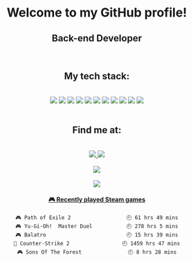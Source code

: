 <h1 align="center">Welcome to my GitHub profile!</h1>

<h2 align="center">Back-end Developer</h1>
</br>

<h2 align="center">My tech stack:</h3>
</br>
<div align="center">
    <img src = "https://img.shields.io/badge/JavaScript-F7DF1E?style=for-the-badge&logo=javascript&logoColor=black"/>
    <img src = "https://img.shields.io/badge/Node.js-43853D?style=for-the-badge&logo=node.js&logoColor=white"/>
    <img src = "https://img.shields.io/badge/TypeScript-007ACC?style=for-the-badge&logo=typescript&logoColor=white"/>
    <img src = "https://img.shields.io/badge/Python-14354C?style=for-the-badge&logo=python&logoColor=white"/>
    <img src = "https://img.shields.io/badge/Express.js-404D59?style=for-the-badge"/>
    <img src = "https://img.shields.io/badge/PostgreSQL-316192?style=for-the-badge&logo=postgresql&logoColor=white"/>
    <img src = "https://img.shields.io/badge/MongoDB-4EA94B?style=for-the-badge&logo=mongodb&logoColor=white"/>
    <img src = "https://img.shields.io/badge/Heroku-430098?style=for-the-badge&logo=heroku&logoColor=white"/>
    <img src = "https://img.shields.io/badge/Amazon_AWS-232F3E?style=for-the-badge&logo=amazon-aws&logoColor=white"/>
    <img src = "https://img.shields.io/badge/Nest.JS-E0234E?style=for-the-badge&logo=nestjs&logoColor=white"/>
    <img src = "https://img.shields.io/badge/Serverless-FD5750?style=for-the-badge&logo=serverless&logoColor=white"/>

</div>
</br>
<h2 align="center">Find me at:</h3>
</br>

<div align="center">


   <a href="https://www.linkedin.com/in/ivo-augusto-wanderley-de-paiva-5ba905206/"> 
   <img src="https://img.shields.io/badge/-LinkedIn-blue?style=for-the-badge&logo=Linkedin&logoColor=white&link=ivo-augusto-wanderley-de-paiva-5ba905206"/>
   </a>

   <a href="mailto:contact@ivomastre.com"> 
        <img src="https://img.shields.io/badge/-Gmail-c14438?style=for-the-badge&logo=Gmail&logoColor=white&link=mailto:ivomastre@gmail.com"/>
   </a>
</div>
</br>

<div align="center">
    <img src= "https://github-readme-stats.vercel.app/api?username=ivomastre&show_icons=true&theme=github_dark&count_private=true"/>
</div>
</br>
<div align = "center">
    <img src="https://page-views.glitch.me/badge?page_id=ivomastre.ivomastre">
</div>

<div align = "center">

<!-- steam-box start -->
#### <a href="https://gist.github.com/21d4585374c70777e858bffa1f4c6bc8" target="_blank">🎮 Recently played Steam games</a>
```text
🎮 Path of Exile 2                  🕘 61 hrs 49 mins
🎮 Yu-Gi-Oh!  Master Duel           🕘 278 hrs 5 mins
🎮 Balatro                          🕘 15 hrs 39 mins
🔫 Counter-Strike 2                 🕘 1459 hrs 47 mins
🎮 Sons Of The Forest               🕘 8 hrs 28 mins
```
<!-- Powered by https://github.com/YouEclipse/steam-box . -->
<!-- steam-box end -->
</div>

